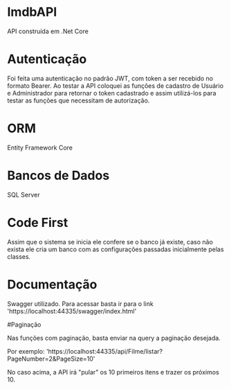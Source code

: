 # ImdbAPI

API construída em .Net Core

# Autenticação

Foi feita uma autenticação no padrão JWT, com token a ser recebido no formato Bearer. 
Ao testar a API coloquei as funções de cadastro de Usuário e Administrador para retornar o token cadastrado e assim utilizá-los para testar as funções que necessitam de autorização.

# ORM

Entity Framework Core

# Bancos de Dados

SQL Server

# Code First

Assim que o sistema se inicia ele confere se o banco já existe, caso não exista ele cria um banco com as configurações passadas inicialmente pelas classes. 

# Documentação

Swagger utilizado. Para acessar basta ir para o link 'https://localhost:44335/swagger/index.html'

#Paginação

Nas funções com paginação, basta enviar na query a paginação desejada.

Por exemplo: 'https://localhost:44335/api/Filme/listar?PageNumber=2&PageSize=10'

No caso acima, a API irá "pular" os 10 primeiros itens e trazer os próximos 10.
